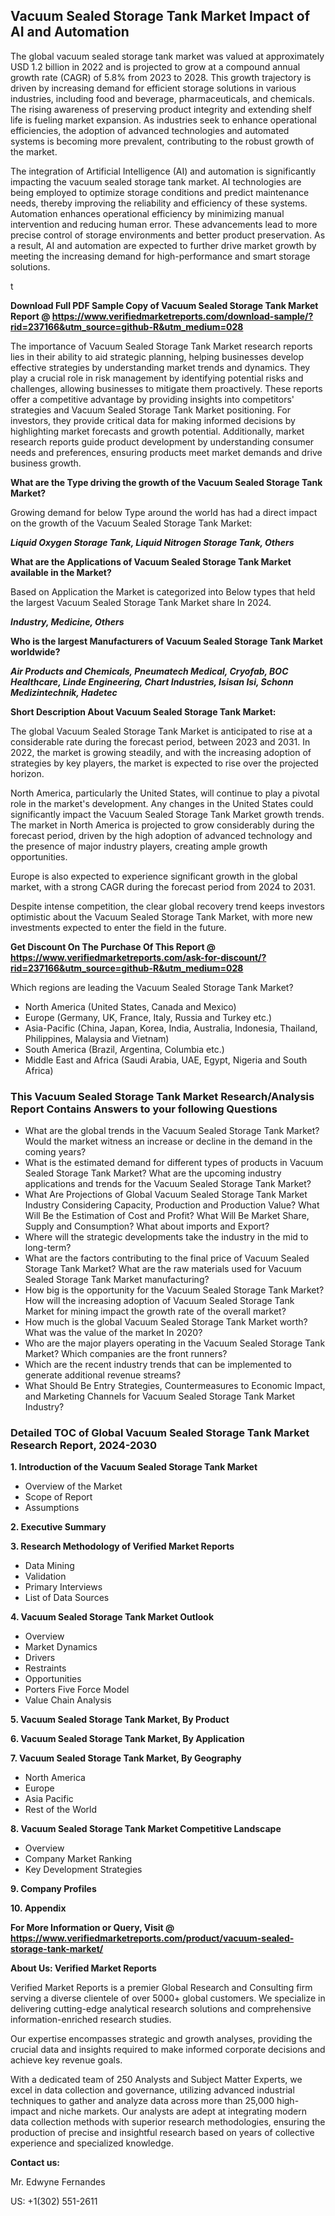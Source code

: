 <h2>Vacuum Sealed Storage Tank Market Impact of AI and Automation</h2><p>The global vacuum sealed storage tank market was valued at approximately USD 1.2 billion in 2022 and is projected to grow at a compound annual growth rate (CAGR) of 5.8% from 2023 to 2028. This growth trajectory is driven by increasing demand for efficient storage solutions in various industries, including food and beverage, pharmaceuticals, and chemicals. The rising awareness of preserving product integrity and extending shelf life is fueling market expansion. As industries seek to enhance operational efficiencies, the adoption of advanced technologies and automated systems is becoming more prevalent, contributing to the robust growth of the market.</p><p>The integration of Artificial Intelligence (AI) and automation is significantly impacting the vacuum sealed storage tank market. AI technologies are being employed to optimize storage conditions and predict maintenance needs, thereby improving the reliability and efficiency of these systems. Automation enhances operational efficiency by minimizing manual intervention and reducing human error. These advancements lead to more precise control of storage environments and better product preservation. As a result, AI and automation are expected to further drive market growth by meeting the increasing demand for high-performance and smart storage solutions.</p>t</p><p id="" class=""><strong>Download Full PDF Sample Copy of Vacuum Sealed Storage Tank Market Report @ <a href="https://www.verifiedmarketreports.com/download-sample/?rid=237166&utm_source=github-R&utm_medium=028" target="_blank">https://www.verifiedmarketreports.com/download-sample/?rid=237166&utm_source=github-R&utm_medium=028</a></strong></p><p>The importance of&nbsp;Vacuum Sealed Storage Tank Market research reports lies in their ability to aid strategic planning, helping businesses develop effective strategies by understanding market trends and dynamics. They play a crucial role in risk management by identifying potential risks and challenges, allowing businesses to mitigate them proactively. These reports offer a competitive advantage by providing insights into competitors' strategies and Vacuum Sealed Storage Tank Market positioning. For investors, they provide critical data for making informed decisions by highlighting market forecasts and growth potential. Additionally, market research reports guide product development by understanding consumer needs and preferences, ensuring products meet market demands and drive business growth.</p><p><strong>What are the&nbsp;Type driving the growth of the Vacuum Sealed Storage Tank Market?</strong></p><p id="" class="">Growing demand for below Type around the world has had a direct impact on the growth of the Vacuum Sealed Storage Tank Market:</p><em><strong>Liquid Oxygen Storage Tank, Liquid Nitrogen Storage Tank, Others</strong></em></p><strong>What are the&nbsp;Applications&nbsp;of Vacuum Sealed Storage Tank Market available in the Market?</strong></p><p id="" class="">Based on Application the Market is categorized into Below types that held the largest Vacuum Sealed Storage Tank Market share In 2024.</p><em><strong>Industry, Medicine, Others</strong></em></p><strong>Who is the largest Manufacturers of Vacuum Sealed Storage Tank Market worldwide?</strong></p><p><em><strong>Air Products and Chemicals, Pneumatech Medical, Cryofab, BOC Healthcare, Linde Engineering, Chart Industries, Isisan Isi, Schonn Medizintechnik, Hadetec</strong></em></p><p id="" class=""><strong>Short Description About Vacuum Sealed Storage Tank Market:</strong></p><p>The global Vacuum Sealed Storage Tank Market is anticipated to rise at a considerable rate during the forecast period, between 2023 and 2031. In 2022, the market is growing steadily, and with the increasing adoption of strategies by key players, the market is expected to rise over the projected horizon.</p><p>North America, particularly the United States, will continue to play a pivotal role in the market's development. Any changes in the United States could significantly impact the Vacuum Sealed Storage Tank Market growth trends. The market in North America is projected to grow considerably during the forecast period, driven by the high adoption of advanced technology and the presence of major industry players, creating ample growth opportunities.</p><p>Europe is also expected to experience significant growth in the global market, with a strong CAGR during the forecast period from 2024 to 2031.</p><p>Despite intense competition, the clear global recovery trend keeps investors optimistic about the Vacuum Sealed Storage Tank Market, with more new investments expected to enter the field in the future.</p><p id="" class=""><strong>Get Discount On The Purchase Of This Report @ <a href="https://www.verifiedmarketreports.com/ask-for-discount/?rid=237166&utm_source=github-R&utm_medium=028" target="_blank">https://www.verifiedmarketreports.com/ask-for-discount/?rid=237166&utm_source=github-R&utm_medium=028</a></strong></p>Which regions are leading the Vacuum Sealed Storage Tank Market?</p><ul><li>North America (United States, Canada and Mexico)</li><li>Europe (Germany, UK, France, Italy, Russia and Turkey etc.)</li><li>Asia-Pacific (China, Japan, Korea, India, Australia, Indonesia, Thailand, Philippines, Malaysia and Vietnam)</li><li>South America (Brazil, Argentina, Columbia etc.)</li><li>Middle East and Africa (Saudi Arabia, UAE, Egypt, Nigeria and South Africa)</li></ul><h3 id="" class="">This Vacuum Sealed Storage Tank Market Research/Analysis Report Contains Answers to your following Questions</h3><ul><li>What are the global trends in the Vacuum Sealed Storage Tank Market? Would the market witness an increase or decline in the demand in the coming years?</li><li>What is the estimated demand for different types of products in Vacuum Sealed Storage Tank Market? What are the upcoming industry applications and trends for the Vacuum Sealed Storage Tank Market?</li><li>What Are Projections of Global Vacuum Sealed Storage Tank Market Industry Considering Capacity, Production and Production Value? What Will Be the Estimation of Cost and Profit? What Will Be Market Share, Supply and Consumption? What about imports and Export?</li><li>Where will the strategic developments take the industry in the mid to long-term?</li><li>What are the factors contributing to the final price of Vacuum Sealed Storage Tank Market? What are the raw materials used for Vacuum Sealed Storage Tank Market manufacturing?</li><li>How big is the opportunity for the Vacuum Sealed Storage Tank Market? How will the increasing adoption of Vacuum Sealed Storage Tank Market for mining impact the growth rate of the overall market?</li><li>How much is the global Vacuum Sealed Storage Tank Market worth? What was the value of the market In 2020?</li><li>Who are the major players operating in the Vacuum Sealed Storage Tank Market? Which companies are the front runners?</li><li>Which are the recent industry trends that can be implemented to generate additional revenue streams?</li><li>What Should Be Entry Strategies, Countermeasures to Economic Impact, and Marketing Channels for Vacuum Sealed Storage Tank Market Industry?</li></ul><h3 id="" class="">Detailed TOC of Global Vacuum Sealed Storage Tank Market Research Report, 2024-2030</h3><p id="" class=""><strong>1. Introduction of the Vacuum Sealed Storage Tank Market</strong></p><ul><li>Overview of the Market</li><li>Scope of Report</li><li>Assumptions</li></ul><p id="" class=""><strong>2. Executive Summary</strong></p><p id="" class=""><strong>3. Research Methodology of Verified Market Reports</strong></p><ul><li>Data Mining</li><li>Validation</li><li>Primary Interviews</li><li>List of Data Sources</li></ul><p id="" class=""><strong>4. Vacuum Sealed Storage Tank Market Outlook</strong></p><ul><li>Overview</li><li>Market Dynamics</li><li>Drivers</li><li>Restraints</li><li>Opportunities</li><li>Porters Five Force Model</li><li>Value Chain Analysis</li></ul><p id="" class=""><strong>5. Vacuum Sealed Storage Tank Market, By Product</strong></p><p id="" class=""><strong>6. Vacuum Sealed Storage Tank Market, By Application</strong></p><p id="" class=""><strong>7. Vacuum Sealed Storage Tank Market, By Geography</strong></p><ul><li>North America</li><li>Europe</li><li>Asia Pacific</li><li>Rest of the World</li></ul><p id="" class=""><strong>8. Vacuum Sealed Storage Tank Market Competitive Landscape</strong></p><ul><li>Overview</li><li>Company Market Ranking</li><li>Key Development Strategies</li></ul><p id="" class=""><strong>9. Company Profiles</strong></p><p id="" class=""><strong>10. Appendix</strong></p><p id="" class=""><strong>For More Information or Query, Visit @ <a href="https://www.verifiedmarketreports.com/product/vacuum-sealed-storage-tank-market/" target="_blank">https://www.verifiedmarketreports.com/product/vacuum-sealed-storage-tank-market/</a></strong></p><p id="" class=""><strong>About Us: Verified Market Reports</strong></p><p id="" class="">Verified Market Reports is a premier Global Research and Consulting firm serving a diverse clientele of over 5000+ global customers. We specialize in delivering cutting-edge analytical research solutions and comprehensive information-enriched research studies.</p><p id="" class="">Our expertise encompasses strategic and growth analyses, providing the crucial data and insights required to make informed corporate decisions and achieve key revenue goals.</p><p id="" class="">With a dedicated team of 250 Analysts and Subject Matter Experts, we excel in data collection and governance, utilizing advanced industrial techniques to gather and analyze data across more than 25,000 high-impact and niche markets. Our analysts are adept at integrating modern data collection methods with superior research methodologies, ensuring the production of precise and insightful research based on years of collective experience and specialized knowledge.</p><p id="" class=""><strong>Contact us:</strong></p><p id="" class="">Mr. Edwyne Fernandes</p><p id="" class="">US: +1(302) 551-2611</p>